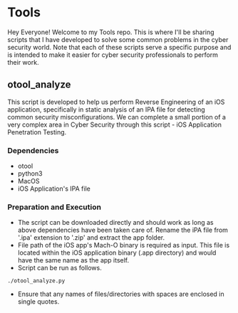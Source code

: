 # Tools

Hey Everyone! Welcome to my Tools repo. This is where I'll be sharing scripts that I have developed to solve some common problems in the cyber security world. Note that each of these scripts serve a specific purpose and is intended to make it easier for cyber security professionals to perform their work.

## otool_analyze

This script is developed to help us perform Reverse Engineering of an iOS application, specifically in static analysis of an IPA file for detecting common security misconfigurations. We can complete a small portion of a very complex area in Cyber Security through this script - iOS Application Penetration Testing.

### Dependencies

* otool
* python3
* MacOS
* iOS Application's IPA file

### Preparation and Execution

* The script can be downloaded directly and should work as long as above dependencies have been taken care of. Rename the iPA file from '.ipa' extension to '.zip' and extract the app folder.
* File path of the iOS app's Mach-O binary is required as input. This file is located within the iOS application binary (.app directory) and would have the same name as the app itself.
* Script can be run as follows.
```
./otool_analyze.py
```
* Ensure that any names of files/directories with spaces are enclosed in single quotes.
